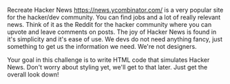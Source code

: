 Recreate Hacker News
https://news.ycombinator.com/ is a very popular site for the hacker/dev community. You can find jobs and a lot of really relevant news. Think of it as the Reddit for the hacker community where you can upvote and leave comments on posts. The joy of Hacker News is found in it's simplicity and it's ease of use. We devs do not need anything fancy, just something to get us the information we need. We're not designers.

Your goal in this challenge is to write HTML code that simulates Hacker News. Don't worry about styling yet, we'll get to that later. Just get the overall look down!
